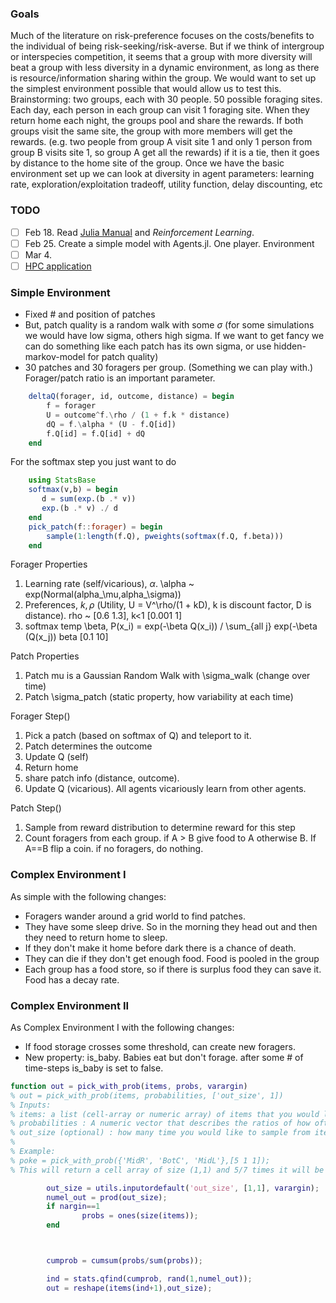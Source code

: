 ### Goals

Much of the literature on risk-preference focuses on the costs/benefits to the individual of being risk-seeking/risk-averse. But if we think of intergroup or interspecies competition, it seems that a group with more diversity will beat a group with less diversity in a dynamic environment, as long as there is resource/information sharing within the group.
We would want to set up the simplest environment possible that would allow us to test this.
Brainstorming: two groups, each with 30 people. 50 possible foraging sites. Each day, each person in each group can visit 1 foraging site. When they return home each night, the groups pool and share the rewards. If both groups visit the same site, the group with more members will get the rewards. (e.g. two people from group A visit site 1 and only 1 person from group B visits site 1, so group A get all the rewards) if it is a tie, then it goes by distance to the home site of the group.
Once we have the basic environment set up we can look at diversity in agent parameters: learning rate, exploration/exploitation tradeoff, utility function, delay discounting, etc

### TODO

- [ ] Feb 18. Read [Julia Manual](https://docs.julialang.org/en/v1/manual/) and *Reinforcement Learning*.
- [ ] Feb 25. Create a simple model with Agents.jl. One player. Environment
- [ ] Mar 4.
- [ ] [HPC application](https://nyu.service-now.com/servicelink/catalog.do?sysparm_document_key=sc_cat_item,b0fc230be498d6408b4d97a033492665)

### Simple Environment

+ Fixed # and position of patches
+ But, patch quality is a random walk with some $`\sigma`$ (for some simulations we would have low sigma, others high sigma. If we want to get fancy we can do something like each patch has its own sigma, or use hidden-markov-model for patch quality)
+ 30 patches and 30 foragers per group. (Something we can play with.) Forager/patch ratio is an important parameter.

```julia
    deltaQ(forager, id, outcome, distance) = begin
        f = forager
        U = outcome^f.\rho / (1 + f.k * distance)
        dQ = f.\alpha * (U - f.Q[id])
        f.Q[id] = f.Q[id] + dQ
    end
```

For the softmax step you just want to do 
```julia
    using StatsBase
    softmax(v,b) = begin
       d = sum(exp.(b .* v))
       exp.(b .* v) ./ d
    end
    pick_patch(f::forager) = begin
        sample(1:length(f.Q), pweights(softmax(f.Q, f.beta)))
    end
```

Forager Properties

1. Learning rate (self/vicarious), $`\alpha`$.  \alpha ~ exp(Normal(alpha_\mu,alpha_\sigma))
2. Preferences, $`k, \rho`$  (Utility,  U = V^\rho/(1 + kD), k is discount factor, D is distance). rho ~ [0.6 1.3], k<1 [0.001 1]
3. softmax temp \beta, P(x_i) = exp(-\beta Q(x_i)) / \sum_{all j} exp(-\beta (Q(x_j)) beta [0.1 10]

Patch Properties 

1. Patch mu is a Gaussian Random Walk with \sigma_walk (change over time)
2. Patch \sigma_patch (static property, how variability at each time)

Forager Step()

1. Pick a patch (based on softmax of Q) and teleport to it.
2. Patch determines the outcome
3. Update Q (self)
3. Return home
4. share patch info (distance, outcome).
5. Update Q (vicarious). All agents vicariously learn from other agents.

Patch Step()

1. Sample from reward distribution to determine reward for this step
2. Count foragers from each group. if A > B give food to A otherwise B. If A==B flip a coin.  if no foragers, do nothing.  

### Complex Environment I 

As simple with the following changes:

+ Foragers wander around a grid world to find patches.
+ They have some sleep drive. So in the morning they head out and then they need to return home to sleep.
+ If they don't make it home before dark there is a chance of death.
+ They can die if they don't get enough food. Food is pooled in the group
+ Each group has a food store, so if there is surplus food they can save it. Food has a decay rate. 

### Complex Environment II

As Complex Environment I  with the following changes:

+ If food storage crosses some threshold, can create new foragers. 
+ New property: is_baby. Babies eat but don't forage. after some # of time-steps is_baby is set to false.

```matlab
function out = pick_with_prob(items, probs, varargin)
% out = pick_with_prob(items, probabilities, ['out_size', 1])
% Inputs:
% items: a list (cell-array or numeric array) of items that you would like to sample from
% probabilities : A numeric vector that describes the ratios of how often you would like each item.
% out_size (optional) : how many time you would like to sample from items.
%
% Example:
% poke = pick_with_prob({'MidR', 'BotC', 'MidL'},[5 1 1]);
% This will return a cell array of size (1,1) and 5/7 times it will be MidR, 1/7 it will be BotC and 1/7 it will be MidL.

        out_size = utils.inputordefault('out_size', [1,1], varargin);
        numel_out = prod(out_size);
        if nargin==1
                probs = ones(size(items));
        end



        cumprob = cumsum(probs/sum(probs));

        ind = stats.qfind(cumprob, rand(1,numel_out));
        out = reshape(items(ind+1),out_size);
```
